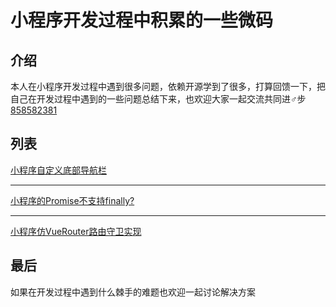 # 小程序开发过程中积累的一些微码

## 介绍

本人在小程序开发过程中遇到很多问题，依赖开源学到了很多，打算回馈一下，把自己在开发过程中遇到的一些问题总结下来，也欢迎大家一起交流共同进♂步[858582381](http://wpa.qq.com/msgrd?v=3&uin=858582381)

## 列表

[小程序自定义底部导航栏](./custom-tabbar)

***

[小程序的Promise不支持finally?](./promise-polyfill)

*** 

[小程序仿VueRouter路由守卫实现](./router-defend)

## 最后

如果在开发过程中遇到什么棘手的难题也欢迎一起讨论解决方案